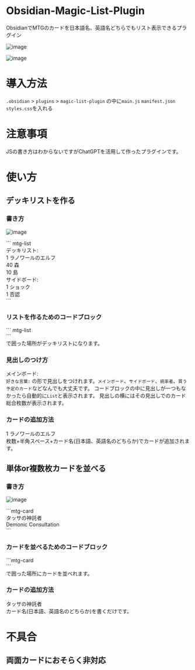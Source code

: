# Obsidian-Magic-List-Plugin
ObsidianでMTGのカードを日本語名、英語名どちらでもリスト表示できるプラグイン

![image](https://github.com/user-attachments/assets/69410e7f-e9bf-4218-89e3-fa5a19319ba5)

![image](https://github.com/user-attachments/assets/3562c98d-d25f-4f22-847f-26fdea69159f)


# 導入方法
`.obsidian` > `plugins` > `magic-list-plugin` の中に`main.js` `manifest.json` `styles.css`を入れる

# 注意事項
JSの書き方はわからないですがChatGPTを活用して作ったプラグインです。

# 使い方
## デッキリストを作る
### 書き方
![image](https://github.com/user-attachments/assets/6aeb81a7-4c1a-4148-a894-456057fa42d7)<br>

\``` mtg-list <br>
デッキリスト: <br>
1 ラノワールのエルフ <br>
40 森 <br>
10 島 <br>
サイドボード: <br>
1 ショック <br>
1 否認 <br>
\```<br>

### リストを作るためのコードブロック
\``` mtg-list<br>
\```<br>
で囲った場所がデッキリストになります。

### 見出しのつけ方
メインボード: <br>
`好きな言葉:`
の形で見出しをつけれます。`メインボード`、`サイドボード`、`統率者`、`買う予定のカード`などなんでも大丈夫です。
コードブロックの中に見出しが一つもなかったら自動的に`List`と表示されます。
見出しの横にはその見出しでのカード総合枚数が表示されます。

### カードの追加方法
1 ラノワールのエルフ <br>
枚数+半角スペース+カード名(日本語、英語名のどちらか)でカードが追加されます。

## 単体or複数枚カードを並べる
### 書き方
![image](https://github.com/user-attachments/assets/1f9ae604-801b-4bba-acf0-4a8470eaa8fd)

\```mtg-card <br>
タッサの神託者 <br>
Demonic Consultation <br>
\``` <br>

### カードを並べるためのコードブロック
\```mtg-card <br>
\``` <br>
で囲った場所にカードを並べれます。

### カードの追加方法
タッサの神託者 <br>
カード名(日本語、英語名のどちらか)を書くだけです。

# 不具合
## 両面カードにおそらく非対応
